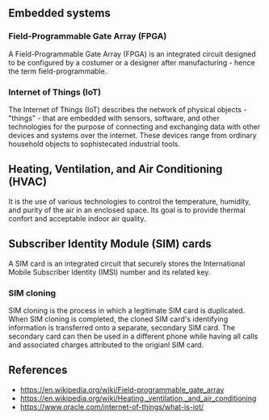 ## Embedded systems
### Field-Programmable Gate Array  (FPGA)
A Field-Programmable Gate Array (FPGA) is an integrated circuit designed to be configured by a costumer or a designer after manufacturing - hence the term field-programmable.

### Internet of Things (IoT)
The Internet of Things (IoT) describes the network of physical objects - "things" - that are embedded with sensors, software, and other technologies for the purpose of connecting and exchanging data with other devices and systems over the internet. These devices range from ordinary household objects to sophistecated industrial tools.

## Heating, Ventilation, and Air Conditioning (HVAC)
It is the use of various technologies to control the temperature, humidity, and purity of the air in an enclosed space. Its goal is to provide thermal confort and acceptable indoor air quality.

## Subscriber Identity Module (SIM) cards
A SIM card is an integrated circuit that securely stores the International Mobile Subscriber Identity (IMSI) number and its related key.
### SIM cloning
SIM cloning is the process in which a legitimate SIM card is duplicated. When SIM cloning is completed, the cloned SIM card's identifying information is transferred onto a separate, secondary SIM card. The secondary card can then be used in a different phone while having all calls and associated charges attributed to the origianl SIM card.

## References
- https://en.wikipedia.org/wiki/Field-programmable_gate_array
- https://en.wikipedia.org/wiki/Heating,_ventilation,_and_air_conditioning
- https://www.oracle.com/internet-of-things/what-is-iot/
